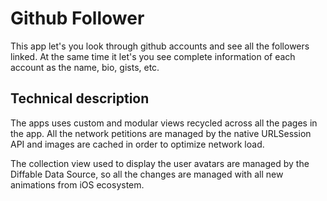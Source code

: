# Github Follower 

This app let's you look through github accounts and see all the followers linked. At the same time it let's you see complete information of each account as the name, bio, gists, etc.

## Technical description
The apps uses custom and modular views recycled across all the pages in the app. All the network petitions are managed by the native URLSession API and images are cached in order to optimize network load. 

The collection view used to display the user avatars are managed by the Diffable Data Source, so all the changes are managed with all new animations from iOS ecosystem. 
